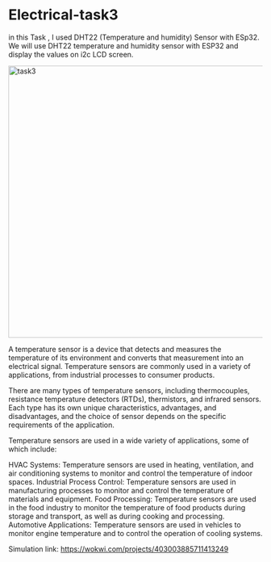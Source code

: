 # Electrical-task3
in this Task , I used DHT22 (Temperature and humidity) Sensor with ESp32.
We will use DHT22 temperature and humidity sensor with ESP32 and display the values on i2c LCD screen.

<img width="539" alt="task3" src="https://github.com/EngGhadah/Electrical-task3/assets/173523352/af6c3b33-d90d-4b65-9af5-32915abe6f5d">

A temperature sensor is a device that detects and measures the temperature of its environment and converts that measurement into an electrical signal. Temperature sensors are commonly used in a variety of applications, from industrial processes to consumer products.

There are many types of temperature sensors, including thermocouples, resistance temperature detectors (RTDs), thermistors, and infrared sensors. Each type has its own unique characteristics, advantages, and disadvantages, and the choice of sensor depends on the specific requirements of the application.

Temperature sensors are used in a wide variety of applications, some of which include:

HVAC Systems: Temperature sensors are used in heating, ventilation, and air conditioning systems to monitor and control the temperature of indoor spaces.
Industrial Process Control: Temperature sensors are used in manufacturing processes to monitor and control the temperature of materials and equipment.
Food Processing: Temperature sensors are used in the food industry to monitor the temperature of food products during storage and transport, as well as during cooking and processing.
Automotive Applications: Temperature sensors are used in vehicles to monitor engine temperature and to control the operation of cooling systems.

Simulation link:  https://wokwi.com/projects/403003885711413249
